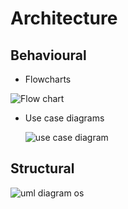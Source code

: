 # Architecture
## Behavioural
 * Flowcharts

![Flow chart](https://user-images.githubusercontent.com/59721830/153418598-d9777060-e7df-4484-ae3c-bc6c058e0543.png)


 * Use case diagrams


   ![use case diagram](https://user-images.githubusercontent.com/59721830/153240204-7af4125f-7bce-41a5-bd22-4aa804267691.png)

## Structural


![uml diagram os](https://user-images.githubusercontent.com/59721830/153410893-78939167-a523-4753-a516-5dc01a5b6083.jpg)
